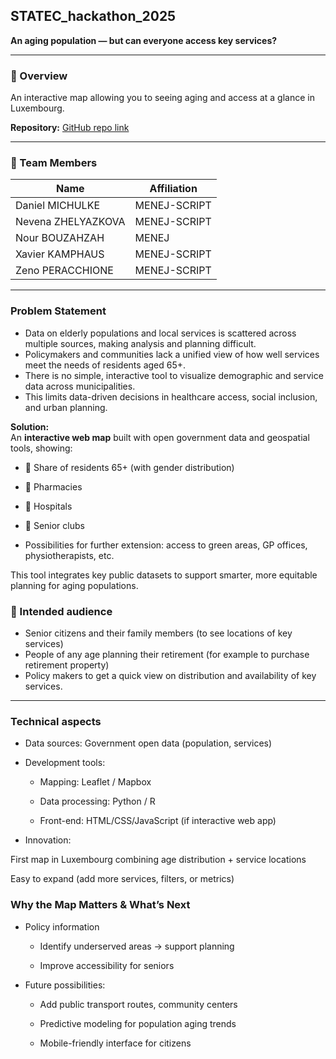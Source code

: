 ## STATEC_hackathon_2025

**An aging population — but can everyone access key services?**

---

### 🧭 Overview
An interactive map allowing you to seeing aging and access at a glance in Luxembourg. 
 
**Repository:** [GitHub repo link](https://github.com/xkamphaus/STATEC_hackathon_2025)

---

### 👥 Team Members
| Name | Affiliation | 
|------|------|
| Daniel MICHULKE | MENEJ-SCRIPT |
| Nevena ZHELYAZKOVA | MENEJ-SCRIPT | 
| Nour BOUZAHZAH | MENEJ | 
| Xavier KAMPHAUS | MENEJ-SCRIPT | 
| Zeno PERACCHIONE | MENEJ-SCRIPT | 

---

### **Problem Statement**

- Data on elderly populations and local services is scattered across multiple sources, making analysis and planning difficult.  
- Policymakers and communities lack a unified view of how well services meet the needs of residents aged 65+.  
- There is no simple, interactive tool to visualize demographic and service data across municipalities.  
- This limits data-driven decisions in healthcare access, social inclusion, and urban planning.  

**Solution:**  
An **interactive web map** built with open government data and geospatial tools, showing:  
- 👵 Share of residents 65+ (with gender distribution)  
- 💊 Pharmacies  
- 🏥 Hospitals  
- 🤝 Senior clubs  

- Possibilities for further extension: access to green areas, GP offices, physiotherapists, etc. 

This tool integrates key public datasets to support smarter, more equitable planning for aging populations.


### 💭 Intended audience 
- Senior citizens and their family members (to see locations of key services)
- People of any age planning their retirement (for example to purchase retirement property)
- Policy makers to get a quick view on distribution and availability of key services. 

---

### Technical aspects 

- Data sources: Government open data (population, services)​

- Development tools:​

    - Mapping: Leaflet / Mapbox​

    - Data processing: Python / R​

    - Front-end: HTML/CSS/JavaScript (if interactive web app)​

- Innovation:​

First map in Luxembourg combining age distribution + service locations​

Easy to expand (add more services, filters, or metrics)​

### Why the Map Matters & What’s Next​

- Policy information

    - Identify underserved areas → support planning​

    - Improve accessibility for seniors​

- Future possibilities:​

    - Add public transport routes, community centers​

    - Predictive modeling for population aging trends​

    - Mobile-friendly interface for citizens

